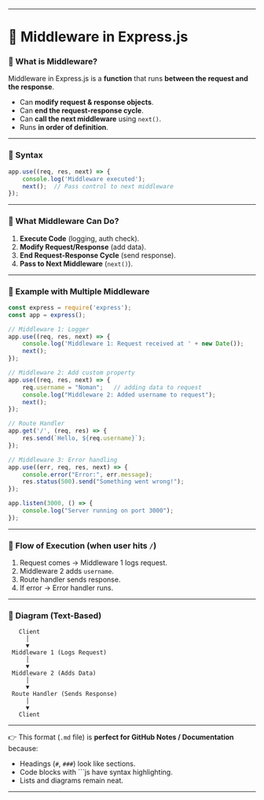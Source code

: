 

---

# 📌 Middleware in Express.js

### 🔹 What is Middleware?

Middleware in Express.js is a **function** that runs **between the request and the response**.

* Can **modify request & response objects**.
* Can **end the request-response cycle**.
* Can **call the next middleware** using `next()`.
* Runs **in order of definition**.

---

### 🔹 Syntax

```js
app.use((req, res, next) => {
    console.log('Middleware executed');
    next();  // Pass control to next middleware
});
```

---

### 🔹 What Middleware Can Do?

1. **Execute Code** (logging, auth check).
2. **Modify Request/Response** (add data).
3. **End Request-Response Cycle** (send response).
4. **Pass to Next Middleware** (`next()`).

---

### 🔹 Example with Multiple Middleware

```js
const express = require('express');
const app = express();

// Middleware 1: Logger
app.use((req, res, next) => {
    console.log('Middleware 1: Request received at ' + new Date());
    next();
});

// Middleware 2: Add custom property
app.use((req, res, next) => {
    req.username = "Noman";   // adding data to request
    console.log("Middleware 2: Added username to request");
    next();
});

// Route Handler
app.get('/', (req, res) => {
    res.send(`Hello, ${req.username}`);
});

// Middleware 3: Error handling
app.use((err, req, res, next) => {
    console.error("Error:", err.message);
    res.status(500).send("Something went wrong!");
});

app.listen(3000, () => {
    console.log("Server running on port 3000");
});
```

---

### 🔹 Flow of Execution (when user hits `/`)

1. Request comes → Middleware 1 logs request.
2. Middleware 2 adds `username`.
3. Route handler sends response.
4. If error → Error handler runs.

---

### 🔹 Diagram (Text-Based)

```
   Client
     │
     ▼
 Middleware 1 (Logs Request)
     │
     ▼
 Middleware 2 (Adds Data)
     │
     ▼
 Route Handler (Sends Response)
     │
     ▼
   Client
```

---

👉 This format (`.md` file) is **perfect for GitHub Notes / Documentation** because:

* Headings (`#`, `###`) look like sections.
* Code blocks with ```js have syntax highlighting.
* Lists and diagrams remain neat.

---


